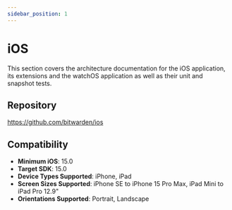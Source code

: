 ```yaml
---
sidebar_position: 1
---
```


# iOS

This section covers the architecture documentation for the iOS application, its extensions and the
watchOS application as well as their unit and snapshot tests.

## Repository

https://github.com/bitwarden/ios

## Compatibility

- **Minimum iOS**: 15.0
- **Target SDK**: 15.0
- **Device Types Supported**: iPhone, iPad
- **Screen Sizes Supported**: iPhone SE to iPhone 15 Pro Max, iPad Mini to iPad Pro 12.9"
- **Orientations Supported**: Portrait, Landscape
